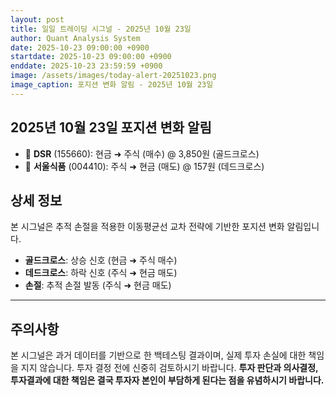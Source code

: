 ```yaml
---
layout: post
title: 일일 트레이딩 시그널 - 2025년 10월 23일
author: Quant Analysis System
date: 2025-10-23 09:00:00 +0900
startdate: 2025-10-23 09:00:00 +0900
enddate: 2025-10-23 23:59:59 +0900
image: /assets/images/today-alert-20251023.png
image_caption: 포지션 변화 알림 - 2025년 10월 23일
---
```


## 2025년 10월 23일 포지션 변화 알림

- 🔴 **DSR** (155660): 현금 ➜ 주식 (매수) @ 3,850원 (골드크로스)
- 🔵 **서울식품** (004410): 주식 ➜ 현금 (매도) @ 157원 (데드크로스)


## 상세 정보

본 시그널은 추적 손절을 적용한 이동평균선 교차 전략에 기반한 포지션 변화 알림입니다.

- **골드크로스**: 상승 신호 (현금 ➜ 주식 매수)
- **데드크로스**: 하락 신호 (주식 ➜ 현금 매도)
- **손절**: 추적 손절 발동 (주식 ➜ 현금 매도)

---

## 주의사항

본 시그널은 과거 데이터를 기반으로 한 백테스팅 결과이며, 실제 투자 손실에 대한 책임을 지지 않습니다. 투자 결정 전에 신중히 검토하시기 바랍니다. **투자 판단과 의사결정, 투자결과에 대한 책임은 결국 투자자 본인이 부담하게 된다는 점을 유념하시기 바랍니다.**
